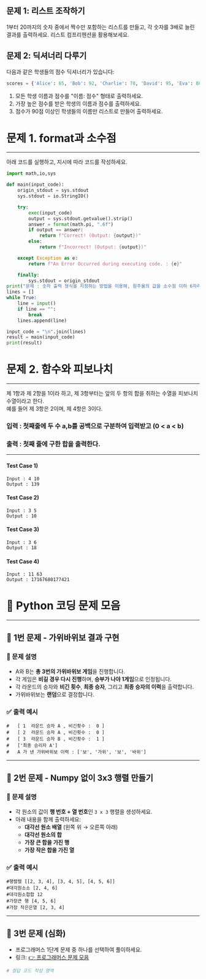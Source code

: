 ## 문제 1: 리스트 조작하기

1부터 20까지의 숫자 중에서 짝수만 포함하는 리스트를 만들고, 각 숫자를 3배로 늘린 결과를 출력하세요. 리스트 컴프리헨션을 활용해보세요.

## 문제 2: 딕셔너리 다루기

다음과 같은 학생들의 점수 딕셔너리가 있습니다:

```python
scores = {'Alice': 85, 'Bob': 92, 'Charlie': 78, 'David': 95, 'Eva': 88}

```

1. 모든 학생 이름과 점수를 "이름: 점수" 형태로 출력하세요.
2. 가장 높은 점수를 받은 학생의 이름과 점수를 출력하세요.
3. 점수가 90점 이상인 학생들의 이름만 리스트로 만들어 출력하세요.

# 문제 1. format과 소수점
<hr>

아래 코드를 실행하고, 지시에 따라 코드를 작성하세요.
```python
import math,io,sys

def main(input_code):
    origin_stdout = sys.stdout
    sys.stdout = io.StringIO()

    try:
        exec(input_code)
        output = sys.stdout.getvalue().strip()
        answer = format(math.pi, ".6f")
        if output == answer:
            return f"Correct! (Output: {output})"
        else:
            return f"Incorrect! (Output: {output})"

    except Exception as e:
        return f"An Error Occurred during executing code. : {e}"

    finally:
        sys.stdout = origin_stdout
print("문제 : 숫자 출력 형식을 지정하는 방법을 이용해, 원주율의 값을 소수점 이하 6자리까지 출력하는 코드를 입력하세요. \n(입력 종료는 엔터 두 번)")
lines = []
while True:
    line = input()
    if line == "":
        break
    lines.append(line)

input_code = "\n".join(lines)
result = main(input_code)
print(result)
```

# 문제 2. 함수와 피보나치
<hr>


제 1항과 제 2항을 1이라 하고, 제 3항부터는 앞의 두 항의 합을 취하는 수열을 피보나치 수열이라고 한다.<br> 
예를 들어 제 3항은 2이며, 제 4항은 3이다.

### 입력 : 첫째줄에 두 수 a,b를 공백으로 구분하여 입력받고 (0 < a < b)

### 출력 : 첫째 줄에 구한 합을 출력한다. 



<hr>

#### Test Case 1)
	Input : 4 10
	Output : 139
	
#### Test Case 2)
	Input : 3 5
	Output : 10

#### Test Case 3)
	Input : 3 6
	Output : 18

#### Test Case 4)
	Input : 11 63
	Output : 17167680177421

# 📘 Python 코딩 문제 모음

---

## 🥇 1번 문제 - 가위바위보 결과 구현

### 📌 문제 설명

- A와 B는 **총 3번의 가위바위보 게임**을 진행합니다.
- 각 게임은 **비길 경우 다시 진행**하며, **승부가 나야 1게임**으로 인정됩니다.
- 각 라운드의 승자와 **비긴 횟수**, **최종 승자**, 그리고 **최종 승자의 이력**을 출력합니다.
- 가위바위보는 **랜덤**으로 결정합니다.

### ✅ 출력 예시
```
#   [ 1  라운드 승자 A , 비긴횟수 :  0 ]
#   [ 2  라운드 승자 A , 비긴횟수 :  0 ]
#   [ 3  라운드 승자 B , 비긴횟수 :  1 ]
#   ['최종 승리자 A']
#   A 가 낸 가위바위보 이력 : ['보', '가위', '보', '바위']
```


---

## 🥈 2번 문제 - Numpy 없이 3x3 행렬 만들기

### 📌 문제 설명

- 각 원소의 값이 **행 번호 + 열 번호**인 `3 x 3` 행렬을 생성하세요.
- 아래 내용을 함께 출력하세요:
  - **대각선 원소 배열** (왼쪽 위 → 오른쪽 아래)
  - **대각선 원소의 합**
  - **가장 큰 합을 가진 행**
  - **가장 작은 합을 가진 열**

### ✅ 출력 예시
```
#행렬렬 [[2, 3, 4], [3, 4, 5], [4, 5, 6]]
#대각원소소 [2, 4, 6]
#대각원소합합 12
#가장큰 행 [4, 5, 6]
#가장 작은은열 [2, 3, 4]
```

---

## 🥉 3번 문제 (심화)

- 프로그래머스 1단계 문제 중 하나를 선택하여 풀이하세요.
- 링크: [👉 프로그래머스 문제 모음](https://school.programmers.co.kr/learn/challenges?order=recent&levels=1&languages=python3&partIds=58464)

```python
# 정답 코드 작성 영역